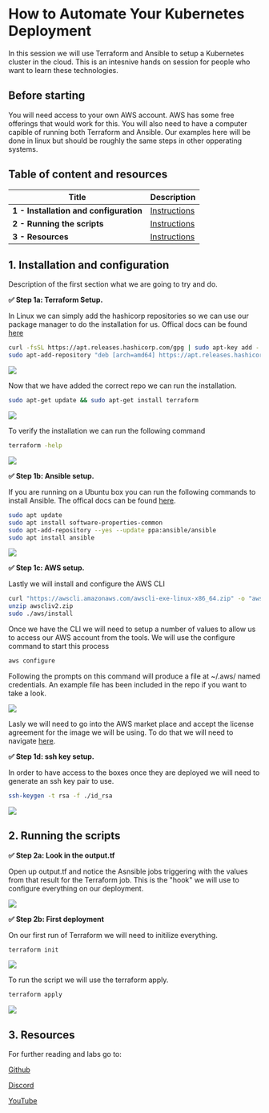 # How to Automate Your Kubernetes Deployment

In this session we will use Terraform and Ansible to setup a Kubernetes cluster in the cloud.  This is an intesnive hands on session for people who want to learn these technologies.

## Before starting
You will need access to your own AWS account.  AWS has some free offerings that would work for this.  You will also need to have a computer capible of running both Terraform and Ansible.  Our examples here will be done in linux but should be roughly the same steps in other opperating systems.  

## Table of content and resources

| Title  | Description
|---|---|
| **1 - Installation and configuration** | [Instructions](#1-Installation-and-configuration)  |
| **2 - Running the scripts** | [Instructions](#2-Running-the-scripts)  |
| **3 - Resources** | [Instructions](#3-Resources)  |

## 1. Installation and configuration

Description of the first section what we are going to try and do.

**✅ Step 1a: Terraform Setup.** 

In Linux we can simply add the hashicorp repositories so we can use our package manager to do the installation for us.  Offical docs can be found [here](https://learn.hashicorp.com/tutorials/terraform/install-cli?in=terraform/aws-get-started)

```bash 
curl -fsSL https://apt.releases.hashicorp.com/gpg | sudo apt-key add -
sudo apt-add-repository "deb [arch=amd64] https://apt.releases.hashicorp.com $(lsb_release -cs) main"
```

<img src="https://user-images.githubusercontent.com/blah/blahblah.png" width=“700” />

Now that we have added the correct repo we can run the installation.

```bash
sudo apt-get update && sudo apt-get install terraform
```

<img src="https://user-images.githubusercontent.com/blah/blahblah.png" width=“700” />

To verify the installation we can run the following command

```bash 
terraform -help
```
<img src="https://user-images.githubusercontent.com/blah/blahblah.png" width=“700” />

**✅ Step 1b: Ansible setup.** 

If you are running on a Ubuntu box you can run the following commands to install Ansible. The offical docs can be found [here](https://docs.ansible.com/ansible/latest/installation_guide/intro_installation.html#prerequisites-installing-pip).

```bash
sudo apt update
sudo apt install software-properties-common
sudo apt-add-repository --yes --update ppa:ansible/ansible
sudo apt install ansible
```

<img src="https://user-images.githubusercontent.com/blah/blahblah.png" width=“700” />

**✅ Step 1c: AWS setup.** 

Lastly we will install and configure the AWS CLI

```bash
curl "https://awscli.amazonaws.com/awscli-exe-linux-x86_64.zip" -o "awscliv2.zip"
unzip awscliv2.zip
sudo ./aws/install
```

Once we have the CLI we will need to setup a number of values to allow us to access our AWS account from the tools.  We will use the configure command to start this process

```bash
aws configure
```

Following the prompts on this command will produce a file at ~/.aws/ named credentials.  An example file has been included in the repo if you want to take a look.

<img src="https://user-images.githubusercontent.com/blah/blahblah.png" width=“700” />

Lasly we will need to go into the AWS market place and accept the license agreement for the image we will be using.  To do that we will need to navigate [here](https://aws.amazon.com/marketplace/pp?sku=47k9ia2igxpcce2bzo8u3kj03).


**✅ Step 1d: ssh key setup.** 

In order to have access to the boxes once they are deployed we will need to generate an ssh key pair to use. 

```bash
ssh-keygen -t rsa -f ./id_rsa
```

<img src="https://user-images.githubusercontent.com/blah/blahblah.png" width=“700” />

## 2. Running the scripts

**✅ Step 2a: Look in the output.tf** 

Open up output.tf and notice the Asnsible jobs triggering with the values from that result for the Terraform job.  This is the "hook" we will use to configure everything on our deployment. 

<img src="https://user-images.githubusercontent.com/blah/blahblah.png" width=“700” />

**✅ Step 2b: First deployment** 

On our first run of Terraform we will need to initilize everything. 

```bash 
terraform init
```

<img src="https://user-images.githubusercontent.com/blah/blahblah.png" width=“700” />

To run the script we will use the terraform apply.

```bash 
terraform apply
```

<img src="https://user-images.githubusercontent.com/blah/blahblah.png" width=“700” />

## 3. Resources
For further reading and labs go to: 

[Github](https://github.com/MayaLearning) 

[Discord](https://discord.gg/kkDTVQwJSN) 

[YouTube](https://www.youtube.com/channel/UCesdrOv6jbT8WyShLgAjoIw) 

